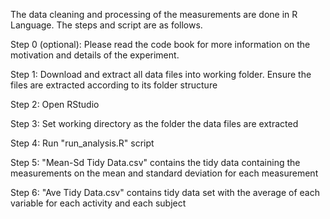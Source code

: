 The data cleaning and processing of the measurements are done in R Language. The steps and script are as follows.

Step 0 (optional): Please read the code book for more information on the motivation and details of the experiment.
 
Step 1: Download and extract all data files into working folder. Ensure the files are extracted according to its folder structure

Step 2: Open RStudio

Step 3: Set working directory as the folder the data files are extracted

Step 4: Run "run_analysis.R" script

Step 5: "Mean-Sd Tidy Data.csv" contains the tidy data containing the measurements on the mean and standard deviation for each measurement

Step 6: "Ave Tidy Data.csv" contains tidy data set with the average of each variable for each activity and each subject
